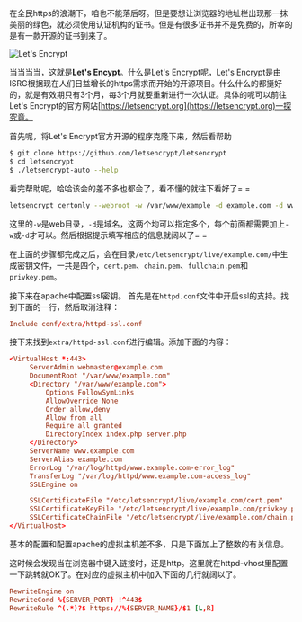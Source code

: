在全民https的浪潮下，咱也不能落后呀。但是要想让浏览器的地址栏出现那一抹美丽的绿色，就必须使用认证机构的证书。但是有很多证书并不是免费的，所幸的是有一款开源的证书到来了。

![Let's Encrypt](https://www.daryl.red/wp-content/uploads/2016/02/lets-encrypt.png)

当当当当，这就是**Let's Encypt**。什么是Let's Encrypt呢，Let's Encrypt是由ISRG根据现在人们日益增长的https需求而开始的开源项目。什么什么的都挺好的，就是有效期只有3个月，每3个月就要重新进行一次认证。具体的呢可以前往Let's Encrypt的官方网站[https://letsencrypt.org](https://letsencrypt.org)一探究竟。

首先呢，将Let's Encrypt官方开源的程序克隆下来，然后看帮助

```sh
$ git clone https://github.com/letsencrypt/letsencrypt
$ cd letsencrypt
$ ./letsencrypt-auto --help
```

看完帮助呢，哈哈该会的差不多也都会了，看不懂的就往下看好了= =

```sh
letsencrypt certonly --webroot -w /var/www/example -d example.com -d www.example.com
```

这里的`-w`是web目录，`-d`是域名，这两个均可以指定多个，每个前面都需要加上`-w`或`-d`才可以。然后根据提示填写相应的信息就阔以了= =

在上面的步骤都完成之后，会在目录`/etc/letsencrypt/live/example.com/`中生成密钥文件，一共是四个，`cert.pem`、`chain.pem`、`fullchain.pem`和`privkey.pem`。

接下来在apache中配置ssl密钥。
首先是在`httpd.conf`文件中开启ssl的支持。找到下面的一行，然后取消注释：

```conf
Include conf/extra/httpd-ssl.conf
```

接下来找到`extra/httpd-ssl.conf`进行编辑。添加下面的内容：

```conf
<VirtualHost *:443>
     ServerAdmin webmaster@example.com
     DocumentRoot "/var/www/example.com"
     <Directory "/var/www/example.com">
         Options FollowSymLinks
         AllowOverride None
         Order allow,deny
         Allow from all
         Require all granted
         DirectoryIndex index.php server.php
     </Directory>
     ServerName www.example.com
     ServerAlias example.com
     ErrorLog "/var/log/httpd/www.example.com-error_log"
     TransferLog "/var/log/httpd/www.example.com-access_log"
     SSLEngine on

     SSLCertificateFile "/etc/letsencrypt/live/example.com/cert.pem"
     SSLCertificateKeyFile "/etc/letsencrypt/live/example.com/privkey.pem"
     SSLCertificateChainFile "/etc/letsencrypt/live/example.com/chain.pem"
</VirtualHost>
```

基本的配置和配置apache的虚拟主机差不多，只是下面加上了整数的有关信息。

这时候会发现当在浏览器中键入链接时，还是http。这里就在httpd-vhost里配置一下跳转就OK了。在对应的虚拟主机中加入下面的几行就阔以了。

```conf
RewriteEngine on
RewriteCond %{SERVER_PORT} !^443$
RewriteRule ^(.*)?$ https://%{SERVER_NAME}/$1 [L,R]
```


